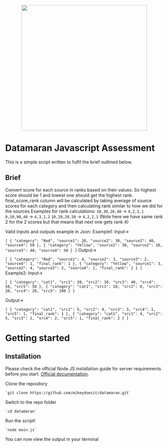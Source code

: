 <p align="center"><a href="https://www.datamaran.com/" target="_blank"><img src="https://www.datamaran.com/wp-content/uploads/2020/10/datamaran-logo.png" width="400"></a></p>

# Datamaran Javascript Assessment

This is a simple script written to fulfil the brief outlined below.

## Brief

Convert score for each source in ranks based on their values. So highest score should be 1 and lowest
one should get the highest rank. final_score_rank column will be calculated by taking average of source
scores for each category and then calculating rank similar to how we did for the sources
Examples for rank calculations:
`10,30,20,40` -> `4,2,3,1`
`0,10,90,40` -> `4,3,1,2`
`10,20,20,50` -> `4,2,2,1` (Note here we have same rank 2 for the 2 scores but that means that next one gets rank 4)

Valid Inputs and outputs example in Json:
Example1:
Input->

`
[
  {
		"category": "Red",
		"source1": 20,
		"source2": 30,
		"source3": 40,
		"source4": 50
	},
	{
		"category": "Yellow",
		"source1": 30,
		"source2": 10,
		"source3": 40,
		"source4": 50
	}
]
`
Output->

`
[
  {
		"category": "Red",
		"source1": 4,
		"source2": 3,
		"source3": 2,
		"source4": 1,
		"final_rank": 1
	},
	{
		"category": "Yellow",
		"source1": 3,
		"source2": 4,
		"source3": 2,
		"source4": 1,
		"final_rank": 2
	}
]
`
Example2:
Input->

`
[
  {
		"category": "cat1",
		"src1": 20,
		"src2": 30,
		"src3": 40,
		"src4": 50,
		"src5": 50
	},
	{
		"category": "cat1",
		"src1": 10,
		"src2": 0,
		"src3": 20,
		"src4": 20,
		"src5": 100
	}
]
`

Output->

`
[
  {
		"category": "cat1",
		"src1": 5,
		"src2": 4,
		"src3": 3,
		"src4": 1,
		"src5": 1,
		"final_rank": 1
	},
	{
		"category": "cat1",
		"src1": 4,
		"src2": 5,
		"src3": 2,
		"src4": 2,
		"src5": 1,
		"final_rank": 2
	}
]
`

# Getting started

## Installation

Please check the official Node JS installation guide for server requirements before you start.  [Official documentation](https://nodejs.org/en/download/).

Clone the repository

    `git clone https://github.com/mikeydoesit/datamaran.git`

Switch to the repo folder

    `cd datamaran`

Run the script!

    `node main.js`

You can now view the output in your terminal
